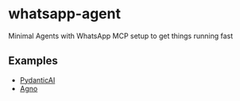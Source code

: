 # whatsapp-agent
Minimal Agents with WhatsApp MCP setup to get things running fast

## Examples

- [PydanticAI](/pydanticai/whatsapp_agent.py)
- [Agno](/agno/agno_mcp_agent.py)
